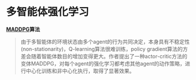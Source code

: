 # 多智能体强化学习

**[MADDPG](https://github.com/PaperCommunity/Reinforcement-Learning/tree/master/Multi-Agent/Multi-Agent%20Actor-Critic%20for%20Mixed%20Cooperative-Competitive%20Environments)算法**
> 由于多智能体的环境状态由多个agent的行为共同决定，本身具有不稳定性(non-stationarity)，Q-learning算法很难训练，policy gradient算法的方差会随着智能体数目的增加变得更大。作者提出了一种actor-critic方法的变体MADDPG，对每个agent的强化学习都考虑其他agent的动作策略，进行中心化训练和非中心化执行，取得了显著效果。
